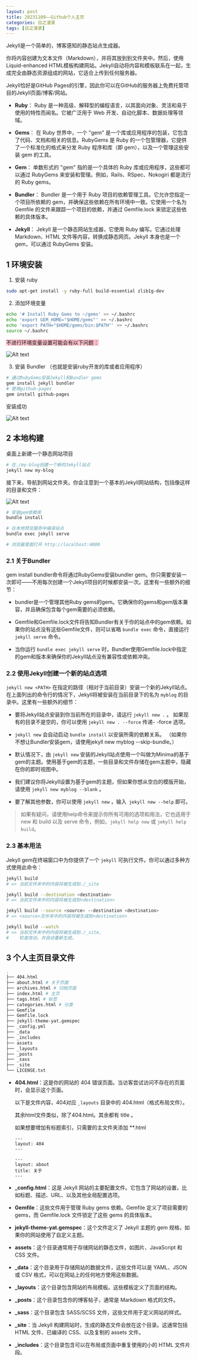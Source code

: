 ```yaml
---
layout: post
title: 20231109——Github个人主页 
categories: 日之漫录
tags: [日之漫录]
---
```


Jekyll是一个简单的，博客感知的静态站点生成器。

你将内容创建为文本文件（Markdown），并将其放到到文件夹中。然后，使用Liquid-enhanced HTML模板构建网站。Jekyll自动将内容和模板联系在一起，生成完全由静态资源组成的网站，它适合上传到任何服务器。

Jekyll恰好是GitHub Pages的引擎，因此你可以在GitHub的服务器上免费托管项目的Jekyll页面/博客/网站。


- **Ruby**：
Ruby 是一种高级、解释型的编程语言，以其面向对象、灵活和易于使用的特性而闻名。它被广泛用于 Web 开发、自动化脚本、数据处理等领域。

- **Gems**：
在 Ruby 世界中，一个 "gem" 是一个库或应用程序的包装，它包含了代码、文档和相关的信息。RubyGems 是 Ruby 的一个包管理器，它提供了一个标准化的格式来分发 Ruby 程序和库（即 gem），以及一个管理这些安装 gem 的工具。

- **Gem**：
单数形式的 "gem" 指的是一个具体的 Ruby 库或应用程序，这些都可以通过 RubyGems 来安装和管理。例如，Rails、RSpec、Nokogiri 都是流行的 Ruby gems。

- **Bundler**：
Bundler 是一个用于 Ruby 项目的依赖管理工具。它允许您指定一个项目所依赖的 gem，并确保这些依赖在所有环境中一致。它使用一个名为 Gemfile 的文件来跟踪一个项目的依赖，并通过 Gemfile.lock 来锁定这些依赖的具体版本。

- **Jekyll**：
Jekyll 是一个静态网站生成器，它使用 Ruby 编写。它通过处理 Markdown、HTML 文件等内容，转换成静态网页。Jekyll 本身也是一个 gem，可以通过 RubyGems 安装。


## 1 环境安装

1. 安装 ruby

```sh
sudo apt-get install -y ruby-full build-essential zlib1g-dev
```

2. 添加环境变量

```sh
echo '# Install Ruby Gems to ~/gems' >> ~/.bashrc
echo 'export GEM_HOME="$HOME/gems"' >> ~/.bashrc
echo 'export PATH="$HOME/gems/bin:$PATH"' >> ~/.bashrc
source ~/.bashrc
```

<span style="background-color: pink">不进行环境变量设置可能会有以下问题：

![Alt text](</assets/rizhimanlu/20231109/Screenshot from 2023-11-09 18-18-48.png>)

3. 安装 Bundler （也就是安装ruby开发的库或者应用程序）

```sh
# 通过RubyGems安装Jekyll和Bundler gems
gem install jekyll bundler
# 使用github-pages
gem install github-pages
```

安装成功

![Alt text](</assets/rizhimanlu/20231109/Screenshot from 2023-11-10 16-25-04.png>)

## 2 本地构建

桌面上新建一个静态网站项目

```sh
# 在./my-blog创建一个新的Jekyll站点
jekyll new my-blog
```

接下来，导航到网站文件夹。你会注意到一个基本的Jekyll网站结构，包括像这样的目录和文件：

![Alt text](</assets/rizhimanlu/20231109/Screenshot from 2023-11-11 15-19-37.png>)

```sh
# 安装gem依赖库
bundle install 

# 在本地预览服务中编译站点
bundle exec jekyll serve

# 浏览器里面打开 http://localhost:4000
```

### 2.1 关于Bundler

gem install bundler命令将通过RubyGems安装bundler gem。你只需要安装一次即可——不用每次创建一个Jekyll项目的时候都安装一次。这里有一些额外的细节：


- bundler是一个管理其他Ruby gems的gem。它确保你的gems和gem版本兼容，并且确保包含每个gem需要的必须依赖。


- Gemfile和Gemfile.lock文件将告知Bundler有关于你的站点中的gem依赖。如果你的站点没有这些Gemfile文件，则可以省略 `bundle exec` 命令，直接运行 `jekyll serve` 命令。


- 当你运行 `bundle exec jekyll serve` 时，Bundler使用Gemfile.lock中指定的gem和版本来确保你的Jekyll站点没有兼容性或依赖冲突。

### 2.2 使用Jekyll创建一个新的站点选项

`jekyll new <PATH>` 在指定的路径（相对于当前目录）安装一个新的Jekyll站点。 在上面列出的命令行的情况下，Jekyll将被安装在当前目录下的名为 `myblog` 的目录中。这里有一些额外的细节：


- 要将Jekyll站点安装到你当前所在的目录中，请运行 `jekyll new .` 。 如果现有的目录不是空的，你可以使用 `jekyll new . --force` 传递- -force 选项。


- `jekyll new` 会自动启动 `bundle install` 以安装所需的依赖关系。 （如果你不想让Bundler安装gem，请使用jekyll new myblog --skip-bundle。）


- 默认情况下，由 `jekyll new` 安装的Jekyll站点使用一个叫做为Minima的基于gem的主题。使用基于gem的主题，一些目录和文件存储在gem主题中，隐藏在你的即时视图中。


- 我们建议你将Jekyll设置为基于gem的主题，但如果你想从空白的模版开始，请使用 `jekyll new myblog --blank` 。


- 要了解其他参数，你可以使用 `jekyll new` ，输入` jekyll new --help` 即可。

> 如果有疑问，请使用help命令来提示你所有可用的选项和用法，它也适用于 new 和 build 以及 serve 命令，例如，`jekyll help new` 或 `jekyll help build`。

### 2.3 基本用法

Jekyll gem在终端窗口中为你提供了一个 `jekyll` 可执行文件。你可以通过多种方式使用此命令：

```sh
jekyll build
# => 当前文件夹中的内容将被生成到./_site

jekyll build --destination <destination>
# => 当前文件夹中的内容将被生成到<destination>

jekyll build --source <source> --destination <destination>
# => <source>文件夹中的内容将被生成到<destination>

jekyll build --watch
# => 当前文件夹中的内容将被生成到./_site,
#    检查改动，并自动重新生成。
```

## 3 个人主页目录文件

```sh
.
├── 404.html 
├── about.html # 关于页面
├── archives.html # 归档页面
├── index.html # 主页
├── tags.html # 标签
├── categories.html # 分类
├── Gemfile
├── Gemfile.lock
├── jekyll-theme-yat.gemspec
├── _config.yml
├── _data
├── _includes
├── assets
├── _layouts
├── _posts
├── _sass
├── _site
└── LICENSE.txt

```

- **404.html**：这是你的网站的 404 错误页面。当访客尝试访问不存在的页面时，会显示这个页面。
    
    以下是文件内容，404对应 `_layouts` 目录中的 404.html（格式布局文件）。

    其余html文件类似，除了404.html。其余都有 title 。

    如果想要增加有标题索引，只需要的主文件夹添加 **.html
  
    ```
    ---
    layout: 404
    ---
    ```

    ```
    ---
    layout: about
    title: 关于
    ---
    ```
- **_config.html**：这是 Jekyll 网站的主要配置文件。它包含了网站的设置，比如标题、描述、URL、以及其他全局配置选项。

- **Gemfile**：这些文件用于管理 Ruby gems 依赖。Gemfile 定义了项目需要的 gems，而 Gemfile.lock 文件锁定了这些 gems 的具体版本。

- **jekyll-theme-yat.gemspec**：这个文件定义了 Jekyll 主题的 gem 规格，如果你的网站使用了自定义主题。

- **assets**：这个目录通常用于存储网站的静态文件，如图片、JavaScript 和 CSS 文件。
- **_data**：这个目录用于存储网站的数据文件，这些文件可以是 YAML、JSON 或 CSV 格式，可以在网站上的任何地方使用这些数据。

- **_layouts**：这个目录包含网站的布局模板。这些模板定义了页面的结构。

- **_posts**：这个目录包含你的博客帖子，通常是 Markdown 格式的文件。

- **_sass**：这个目录包含 SASS/SCSS 文件，这些文件用于定义网站的样式。

- **_site**：当 Jekyll 构建网站时，生成的静态文件会放在这个目录。这通常包括 HTML 文件、已编译的 CSS、以及复制的 assets 文件。

- **_includes**：这个目录包含可以在布局或页面中重复使用的小的 HTML 文件片段。
